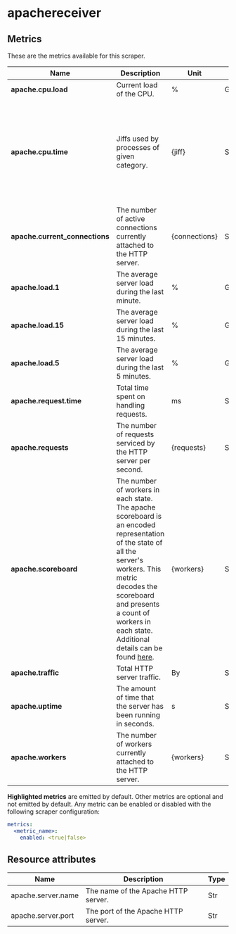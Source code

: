 [comment]: <> (Code generated by mdatagen. DO NOT EDIT.)

# apachereceiver

## Metrics

These are the metrics available for this scraper.

| Name | Description | Unit | Type | Attributes |
| ---- | ----------- | ---- | ---- | ---------- |
| **apache.cpu.load** | Current load of the CPU. | % | Gauge(Double) | <ul></ul> |
| **apache.cpu.time** | Jiffs used by processes of given category. | {jiff} | Sum(Double) | <ul><li>**level** (Level of processes.): [``self``, ``children``]</li><li>**mode** (Mode of processes.): [``system``, ``user``]</li></ul> |
| **apache.current_connections** | The number of active connections currently attached to the HTTP server. | {connections} | Sum(Int) | <ul></ul> |
| **apache.load.1** | The average server load during the last minute. | % | Gauge(Double) | <ul></ul> |
| **apache.load.15** | The average server load during the last 15 minutes. | % | Gauge(Double) | <ul></ul> |
| **apache.load.5** | The average server load during the last 5 minutes. | % | Gauge(Double) | <ul></ul> |
| **apache.request.time** | Total time spent on handling requests. | ms | Sum(Int) | <ul></ul> |
| **apache.requests** | The number of requests serviced by the HTTP server per second. | {requests} | Sum(Int) | <ul></ul> |
| **apache.scoreboard** | The number of workers in each state. The apache scoreboard is an encoded representation of the state of all the server's workers. This metric decodes the scoreboard and presents a count of workers in each state. Additional details can be found [here](https://metacpan.org/pod/Apache::Scoreboard#DESCRIPTION). | {workers} | Sum(Int) | <ul><li>**state** (The state of a connection.): [``open``, ``waiting``, ``starting``, ``reading``, ``sending``, ``keepalive``, ``dnslookup``, ``closing``, ``logging``, ``finishing``, ``idle_cleanup``, ``unknown``]</li></ul> |
| **apache.traffic** | Total HTTP server traffic. | By | Sum(Int) | <ul></ul> |
| **apache.uptime** | The amount of time that the server has been running in seconds. | s | Sum(Int) | <ul></ul> |
| **apache.workers** | The number of workers currently attached to the HTTP server. | {workers} | Sum(Int) | <ul><li>**state** (The state of workers.): [``busy``, ``idle``]</li></ul> |

**Highlighted metrics** are emitted by default. Other metrics are optional and not emitted by default.
Any metric can be enabled or disabled with the following scraper configuration:

```yaml
metrics:
  <metric_name>:
    enabled: <true|false>
```

## Resource attributes

| Name | Description | Type |
| ---- | ----------- | ---- |
| apache.server.name | The name of the Apache HTTP server. | Str |
| apache.server.port | The port of the Apache HTTP server. | Str |
